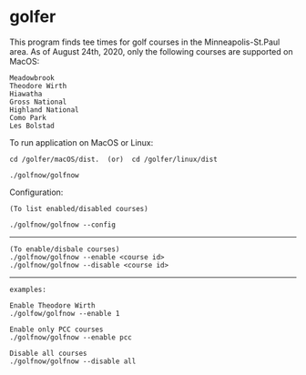 # golfer

This program finds tee times for golf courses in the Minneapolis-St.Paul area.
As of August 24th, 2020, only the following courses are supported on MacOS:
	
	Meadowbrook
	Theodore Wirth
	Hiawatha
	Gross National
	Highland National
	Como Park
	Les Bolstad

To run application on MacOS or Linux:

	cd /golfer/macOS/dist.  (or)  cd /golfer/linux/dist

	./golfnow/golfnow


Configuration:

	(To list enabled/disabled courses)

	./golfnow/golfnow --config
----

	(To enable/disbale courses)
	./golfnow/golfnow --enable <course id>
	./golfnow/golfnow --disable <course id>
----
	examples:

	Enable Theodore Wirth
	./golfow/golfnow --enable 1

	Enable only PCC courses
	./golfnow/golfnow --enable pcc

	Disable all courses
	./golfnow/golfnow --disable all

